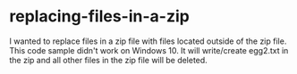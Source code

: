 # replacing-files-in-a-zip
I wanted to replace files in a zip file with files located outside of the zip file.  This code sample didn't work on Windows 10. It will write/create egg2.txt in the zip and all other files in the zip file will be deleted.
